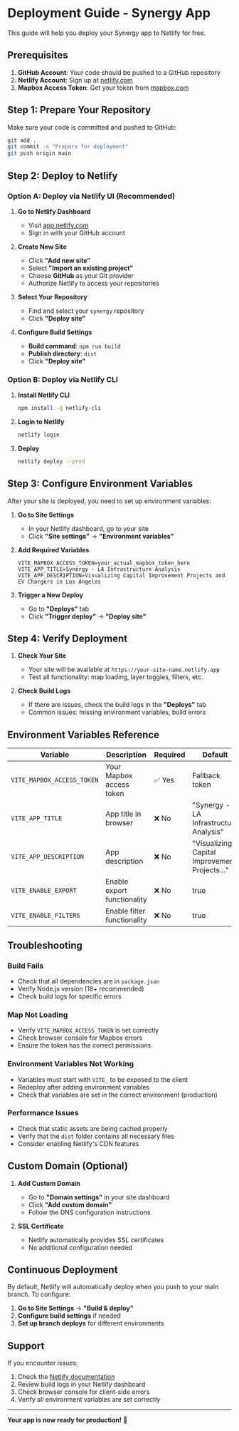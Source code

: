 # Deployment Guide - Synergy App

This guide will help you deploy your Synergy app to Netlify for free.

## Prerequisites

1. **GitHub Account**: Your code should be pushed to a GitHub repository
2. **Netlify Account**: Sign up at [netlify.com](https://www.netlify.com/)
3. **Mapbox Access Token**: Get your token from [mapbox.com](https://www.mapbox.com/)

## Step 1: Prepare Your Repository

Make sure your code is committed and pushed to GitHub:

```bash
git add .
git commit -m "Prepare for deployment"
git push origin main
```

## Step 2: Deploy to Netlify

### Option A: Deploy via Netlify UI (Recommended)

1. **Go to Netlify Dashboard**
   - Visit [app.netlify.com](https://app.netlify.com/)
   - Sign in with your GitHub account

2. **Create New Site**
   - Click **"Add new site"**
   - Select **"Import an existing project"**
   - Choose **GitHub** as your Git provider
   - Authorize Netlify to access your repositories

3. **Select Your Repository**
   - Find and select your `synergy` repository
   - Click **"Deploy site"**

4. **Configure Build Settings**
   - **Build command**: `npm run build`
   - **Publish directory**: `dist`
   - Click **"Deploy site"**

### Option B: Deploy via Netlify CLI

1. **Install Netlify CLI**
   ```bash
   npm install -g netlify-cli
   ```

2. **Login to Netlify**
   ```bash
   netlify login
   ```

3. **Deploy**
   ```bash
   netlify deploy --prod
   ```

## Step 3: Configure Environment Variables

After your site is deployed, you need to set up environment variables:

1. **Go to Site Settings**
   - In your Netlify dashboard, go to your site
   - Click **"Site settings"** → **"Environment variables"**

2. **Add Required Variables**
   ```
   VITE_MAPBOX_ACCESS_TOKEN=your_actual_mapbox_token_here
   VITE_APP_TITLE=Synergy - LA Infrastructure Analysis
   VITE_APP_DESCRIPTION=Visualizing Capital Improvement Projects and EV Chargers in Los Angeles
   ```

3. **Trigger a New Deploy**
   - Go to **"Deploys"** tab
   - Click **"Trigger deploy"** → **"Deploy site"**

## Step 4: Verify Deployment

1. **Check Your Site**
   - Your site will be available at `https://your-site-name.netlify.app`
   - Test all functionality: map loading, layer toggles, filters, etc.

2. **Check Build Logs**
   - If there are issues, check the build logs in the **"Deploys"** tab
   - Common issues: missing environment variables, build errors

## Environment Variables Reference

| Variable | Description | Required | Default |
|----------|-------------|----------|---------|
| `VITE_MAPBOX_ACCESS_TOKEN` | Your Mapbox access token | ✅ Yes | Fallback token |
| `VITE_APP_TITLE` | App title in browser | ❌ No | "Synergy - LA Infrastructure Analysis" |
| `VITE_APP_DESCRIPTION` | App description | ❌ No | "Visualizing Capital Improvement Projects..." |
| `VITE_ENABLE_EXPORT` | Enable export functionality | ❌ No | true |
| `VITE_ENABLE_FILTERS` | Enable filter functionality | ❌ No | true |

## Troubleshooting

### Build Fails
- Check that all dependencies are in `package.json`
- Verify Node.js version (18+ recommended)
- Check build logs for specific errors

### Map Not Loading
- Verify `VITE_MAPBOX_ACCESS_TOKEN` is set correctly
- Check browser console for Mapbox errors
- Ensure the token has the correct permissions

### Environment Variables Not Working
- Variables must start with `VITE_` to be exposed to the client
- Redeploy after adding environment variables
- Check that variables are set in the correct environment (production)

### Performance Issues
- Check that static assets are being cached properly
- Verify that the `dist` folder contains all necessary files
- Consider enabling Netlify's CDN features

## Custom Domain (Optional)

1. **Add Custom Domain**
   - Go to **"Domain settings"** in your site dashboard
   - Click **"Add custom domain"**
   - Follow the DNS configuration instructions

2. **SSL Certificate**
   - Netlify automatically provides SSL certificates
   - No additional configuration needed

## Continuous Deployment

By default, Netlify will automatically deploy when you push to your main branch. To configure:

1. **Go to Site Settings** → **"Build & deploy"**
2. **Configure build settings** if needed
3. **Set up branch deploys** for different environments

## Support

If you encounter issues:
1. Check the [Netlify documentation](https://docs.netlify.com/)
2. Review build logs in your Netlify dashboard
3. Check browser console for client-side errors
4. Verify all environment variables are set correctly

---

**Your app is now ready for production!** 🚀 